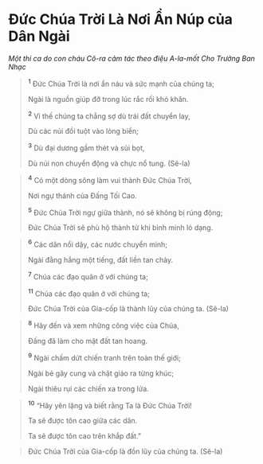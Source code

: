 # Ðức Chúa Trời Là Nơi Ẩn Núp của Dân Ngài
*Một thi ca do con cháu Cô-ra cảm tác theo điệu A-la-mốt Cho Trưởng Ban Nhạc*

> <sup><b>1</b></sup> Ðức Chúa Trời là nơi ẩn náu và sức mạnh của chúng ta;
> 
> Ngài là nguồn giúp đỡ trong lúc rắc rối khó khăn.
> 
> <sup><b>2</b></sup> Vì thế chúng ta chẳng sợ dù trái đất chuyển lay,
> 
> Dù các núi đồi tuột vào lòng biển;
> 
> <sup><b>3</b></sup> Dù đại dương gầm thét và sủi bọt,
> 
> Dù núi non chuyển động và chực nổ tung. (Sê-la)
>


> <sup><b>4</b></sup> Có một dòng sông làm vui thành Ðức Chúa Trời,
> 
> Nơi ngự thánh của Ðấng Tối Cao.
> 
> <sup><b>5</b></sup> Ðức Chúa Trời ngự giữa thành, nó sẽ không bị rúng động;
> 
> Ðức Chúa Trời sẽ phù hộ thành từ khi bình minh ló dạng.
>


> <sup><b>6</b></sup> Các dân nổi dậy, các nước chuyển mình;
> 
> Ngài đằng hắng một tiếng, đất liền tan chảy.
> 
> <sup><b>7</b></sup> Chúa các đạo quân ở với chúng ta;
> 
> <sup><b>11</b></sup> Chúa các đạo quân ở với chúng ta;
> 
> Ðức Chúa Trời của Gia-cốp là thành lũy của chúng ta. (Sê-la)
>


> <sup><b>8</b></sup> Hãy đến và xem những công việc của Chúa,
> 
> Ðấng đã làm cho mặt đất tan hoang.
> 
> <sup><b>9</b></sup> Ngài chấm dứt chiến tranh trên toàn thế giới;
> 
> Ngài bẻ gãy cung và chặt giáo ra từng khúc;
> 
> Ngài thiêu rụi các chiến xa trong lửa.
>


> <sup><b>10</b></sup> “Hãy yên lặng và biết rằng Ta là Ðức Chúa Trời!
> 
> Ta sẽ được tôn cao giữa các dân.
> 
> Ta sẽ được tôn cao trên khắp đất.”
>


> Ðức Chúa Trời của Gia-cốp là đồn lũy của chúng ta. (Sê-la)
>

